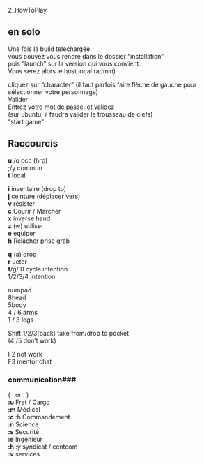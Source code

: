 2_HowToPlay

## en solo

Une fois la build telechargée  
vous pouvez vous rendre dans le dossier “installation”  
puis “launch” sur la version qui vous convient.  
Vous serez alors le host local (admin)

cliquez sur “character” (il faut parfois faire flèche de gauche pour sélectionner votre personnage)  
Valider  
Entrez votre mot de passe. et validez  
(sur ubuntu, il faudra valider le trousseau de clefs)  
“start game”

## Raccourcis

**u** /o occ (hrp)  
;/y commun  
**t** local

**i** inventaire (drop to)  
**j** ceinture (déplacer vers)  
**v** résister  
**c** Courir / Marcher  
**x** inverse hand  
**z** (w) utiliser  
**e** equiper  
**h** Relâcher prise grab

**q** (a) drop  
**r** Jeter  
**f**/g/ 0 cycle intention  
**1**/2/3/4 intention

numpad  
8head  
5body  
4 / 6 arms  
1 / 3 legs

Shift 1/2/3(back) take from/drop to pocket  
(4 /5 don’t work)

F2 not work  
F3 mentor chat

### communication###

( : or . )  
**:u** Fret / Cargo  
**:m** Médical  
**:c** :h Commandement  
**:n** Science  
**:s** Securité  
**:e** Ingénieur  
**:h** :y syndicat / centcom  
**:v** services
